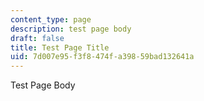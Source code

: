```yaml
---
content_type: page
description: test page body
draft: false
title: Test Page Title
uid: 7d007e95-f3f8-474f-a398-59bad132641a
---
```

Test Page Body